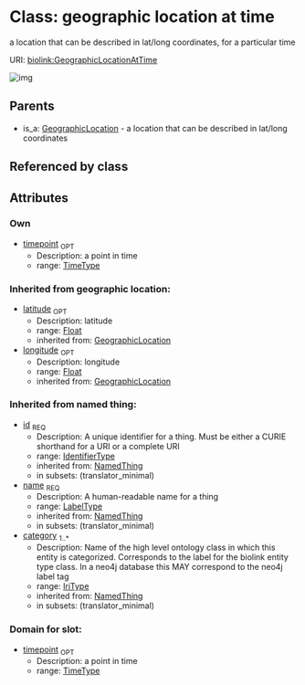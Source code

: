 
# Class: geographic location at time


a location that can be described in lat/long coordinates, for a particular time

URI: [biolink:GeographicLocationAtTime](https://w3id.org/biolink/vocab/GeographicLocationAtTime)

![img](images/GeographicLocationAtTime.png)

## Parents

 *  is_a: [GeographicLocation](GeographicLocation.md) - a location that can be described in lat/long coordinates

## Referenced by class


## Attributes


### Own

 * [timepoint](timepoint.md)  <sub>OPT</sub>
    * Description: a point in time
    * range: [TimeType](TimeType.md)

### Inherited from geographic location:

 * [latitude](latitude.md)  <sub>OPT</sub>
    * Description: latitude
    * range: [Float](Float.md)
    * inherited from: [GeographicLocation](GeographicLocation.md)
 * [longitude](longitude.md)  <sub>OPT</sub>
    * Description: longitude
    * range: [Float](Float.md)
    * inherited from: [GeographicLocation](GeographicLocation.md)

### Inherited from named thing:

 * [id](id.md)  <sub>REQ</sub>
    * Description: A unique identifier for a thing. Must be either a CURIE shorthand for a URI or a complete URI
    * range: [IdentifierType](IdentifierType.md)
    * inherited from: [NamedThing](NamedThing.md)
    * in subsets: (translator_minimal)
 * [name](name.md)  <sub>REQ</sub>
    * Description: A human-readable name for a thing
    * range: [LabelType](LabelType.md)
    * inherited from: [NamedThing](NamedThing.md)
    * in subsets: (translator_minimal)
 * [category](category.md)  <sub>1..*</sub>
    * Description: Name of the high level ontology class in which this entity is categorized. Corresponds to the label for the biolink entity type class. In a neo4j database this MAY correspond to the neo4j label tag
    * range: [IriType](IriType.md)
    * inherited from: [NamedThing](NamedThing.md)
    * in subsets: (translator_minimal)

### Domain for slot:

 * [timepoint](timepoint.md)  <sub>OPT</sub>
    * Description: a point in time
    * range: [TimeType](TimeType.md)
